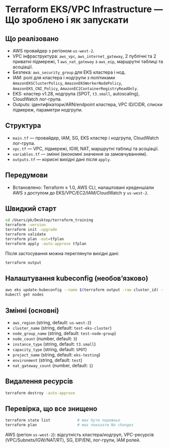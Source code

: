 # Terraform EKS/VPC Infrastructure — Що зроблено і як запускати

## Що реалізовано
- AWS провайдер з регіоном `us-west-2`.
- VPC інфраструктура: `aws_vpc`, `aws_internet_gateway`, 2 публічні та 2 приватні підмережі, 1 `aws_nat_gateway` з `aws_eip`, маршрутні таблиці та асоціації.
- Безпека: `aws_security_group` для EKS кластера і нод.
- IAM: ролі для кластера і нодгрупи з політиками `AmazonEKSClusterPolicy`, `AmazonEKSWorkerNodePolicy`, `AmazonEKS_CNI_Policy`, `AmazonEC2ContainerRegistryReadOnly`.
- EKS: кластер v1.28, нодгрупа (SPOT, `t3.small`, autoscaling), CloudWatch лог-група.
- Outputs: ідентифікатори/ARN/endpoint кластера, VPC ID/CIDR, списки підмереж, параметри нодгрупи.

## Структура
- `main.tf` — провайдер, IAM, SG, EKS кластер і нодгрупа, CloudWatch лог-група.
- `vpc.tf` — VPC, підмережі, IGW, NAT, маршрутні таблиці та асоціації.
- `variables.tf` — змінні (економні значення за замовчуванням).
- `outputs.tf` — корисні вихідні дані після `apply`.

## Передумови
- Встановлено: Terraform ≥ 1.0, AWS CLI, налаштовані креденшіали AWS з доступом до EKS/VPC/EC2/IAM/CloudWatch у `us-west-2`.

## Швидкий старт
```bash
cd /Users/pk/Desktop/terraform_training
terraform -version
terraform init -upgrade
terraform validate
terraform plan -out=tfplan
terraform apply -auto-approve tfplan
```

Після застосування можна переглянути вихідні дані:
```bash
terraform output
```

## Налаштування kubeconfig (необовʼязково)
```bash
aws eks update-kubeconfig --name $(terraform output -raw cluster_id) --region us-west-2
kubectl get nodes
```

## Змінні (основні)
- `aws_region` (string, default: `us-west-2`)
- `cluster_name` (string, default: `test-eks-cluster`)
- `node_group_name` (string, default: `test-node-group`)
- `node_count` (number, default: `3`)
- `instance_type` (string, default: `t3.small`)
- `capacity_type` (string, default: `SPOT`)
- `project_name` (string, default: `eks-testing`)
- `environment` (string, default: `test`)
- `nat_gateway_count` (number, default: `1`)

## Видалення ресурсів
```bash
terraform destroy -auto-approve
```

## Перевірка, що все знищено
```bash
terraform state list            # має бути порожньо
terraform plan                  # має показати No changes
```
AWS (регіон `us-west-2`): відсутність кластера/нодгруп, VPC-ресурсів (VPC/Subnets/IGW/NAT/RT), SG, EIP/ENI, лог-групи, IAM ролей.

